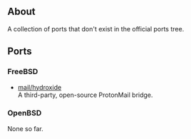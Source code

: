 ## About

A collection of ports that don't exist in the official ports tree.

## Ports

### FreeBSD

* [mail/hydroxide](freebsd/mail/hydroxide) <br>
  A third-party, open-source ProtonMail bridge.

### OpenBSD

None so far.



